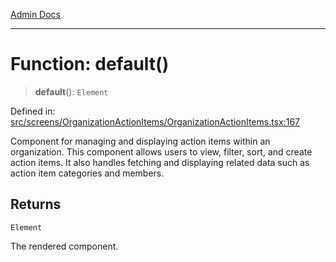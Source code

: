 [Admin Docs](/)

***

# Function: default()

> **default**(): `Element`

Defined in: [src/screens/OrganizationActionItems/OrganizationActionItems.tsx:167](https://github.com/PalisadoesFoundation/talawa-admin/blob/main/src/screens/OrganizationActionItems/OrganizationActionItems.tsx#L167)

Component for managing and displaying action items within an organization.
This component allows users to view, filter, sort, and create action items. It also handles fetching and displaying related data such as action item categories and members.

## Returns

`Element`

The rendered component.
